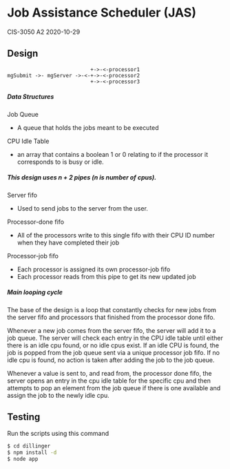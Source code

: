 # Job Assistance Scheduler (JAS)
CIS-3050 A2
2020-10-29

## Design
```
                           +->-<-processor1
mgSubmit ->- mgServer ->-<-+->-<-processor2
                           +->-<-processor3
```
##### Data Structures
Job Queue
* A queue that holds the jobs meant to be executed

CPU Idle Table
* an array that contains a boolean 1 or 0 relating to if the processor it corresponds to is busy or idle. 

##### This design uses n + 2 pipes (n is number of cpus).
Server fifo
* Used to send jobs to the server from the user.

Processor-done fifo
* All of the processors write to this single fifo with their CPU ID number when they have completed their job

Processor-job fifo
* Each processor is assigned its own processor-job fifo
* Each processor reads from this pipe to get its new updated job

##### Main looping cycle
The base of the design is a loop that constantly checks for new jobs from the server fifo and processors that finished from the processor done fifo.

Whenever a new job comes from the server fifo, the server will add it to a job queue. The server will check each entry in the CPU idle table until either there is an idle cpu found, or no idle cpus exist. If an idle CPU is found, the job is popped from the job queue sent via a unique processor job fifo. If no idle cpu is found, no action is taken after adding the job to the job queue.

Whenever a value is sent to, and read from, the processor done fifo, the server opens an entry in the cpu idle table for the specific cpu and then attempts to pop an element from the job queue if there is one available and assign the job to the newly idle cpu.

## Testing

Run the scripts using this command
```sh
$ cd dillinger
$ npm install -d
$ node app
```
